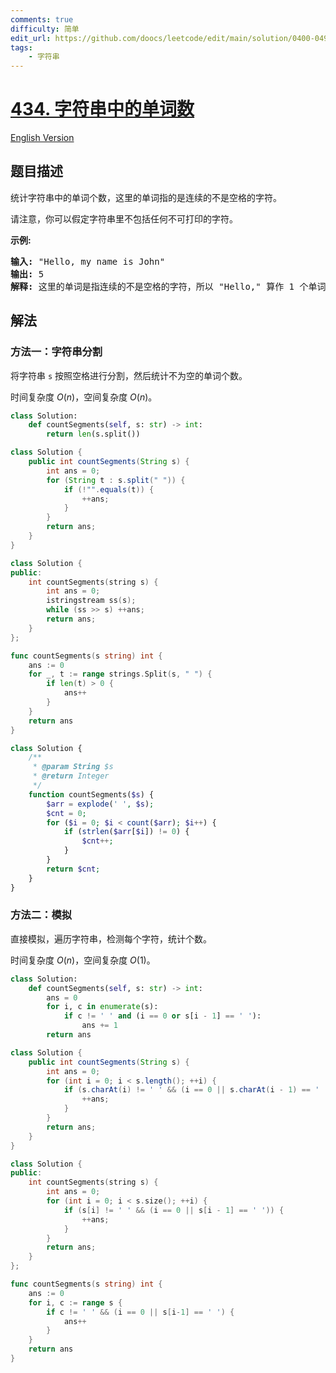 ```yaml
---
comments: true
difficulty: 简单
edit_url: https://github.com/doocs/leetcode/edit/main/solution/0400-0499/0434.Number%20of%20Segments%20in%20a%20String/README.md
tags:
    - 字符串
---
```


<!-- problem:start -->

# [434. 字符串中的单词数](https://leetcode.cn/problems/number-of-segments-in-a-string)

[English Version](/solution/0400-0499/0434.Number%20of%20Segments%20in%20a%20String/README_EN.md)

## 题目描述

<!-- description:start -->

<p>统计字符串中的单词个数，这里的单词指的是连续的不是空格的字符。</p>

<p>请注意，你可以假定字符串里不包括任何不可打印的字符。</p>

<p><strong>示例:</strong></p>

<pre><strong>输入:</strong> &quot;Hello, my name is John&quot;
<strong>输出:</strong> 5
<strong>解释: </strong>这里的单词是指连续的不是空格的字符，所以 &quot;Hello,&quot; 算作 1 个单词。
</pre>

<!-- description:end -->

## 解法

<!-- solution:start -->

### 方法一：字符串分割

将字符串 `s` 按照空格进行分割，然后统计不为空的单词个数。

时间复杂度 $O(n)$，空间复杂度 $O(n)$。

<!-- tabs:start -->

```python
class Solution:
    def countSegments(self, s: str) -> int:
        return len(s.split())
```

```java
class Solution {
    public int countSegments(String s) {
        int ans = 0;
        for (String t : s.split(" ")) {
            if (!"".equals(t)) {
                ++ans;
            }
        }
        return ans;
    }
}
```

```cpp
class Solution {
public:
    int countSegments(string s) {
        int ans = 0;
        istringstream ss(s);
        while (ss >> s) ++ans;
        return ans;
    }
};
```

```go
func countSegments(s string) int {
	ans := 0
	for _, t := range strings.Split(s, " ") {
		if len(t) > 0 {
			ans++
		}
	}
	return ans
}
```

```php
class Solution {
    /**
     * @param String $s
     * @return Integer
     */
    function countSegments($s) {
        $arr = explode(' ', $s);
        $cnt = 0;
        for ($i = 0; $i < count($arr); $i++) {
            if (strlen($arr[$i]) != 0) {
                $cnt++;
            }
        }
        return $cnt;
    }
}
```

<!-- tabs:end -->

<!-- solution:end -->

<!-- solution:start -->

### 方法二：模拟

直接模拟，遍历字符串，检测每个字符，统计个数。

时间复杂度 $O(n)$，空间复杂度 $O(1)$。

<!-- tabs:start -->

```python
class Solution:
    def countSegments(self, s: str) -> int:
        ans = 0
        for i, c in enumerate(s):
            if c != ' ' and (i == 0 or s[i - 1] == ' '):
                ans += 1
        return ans
```

```java
class Solution {
    public int countSegments(String s) {
        int ans = 0;
        for (int i = 0; i < s.length(); ++i) {
            if (s.charAt(i) != ' ' && (i == 0 || s.charAt(i - 1) == ' ')) {
                ++ans;
            }
        }
        return ans;
    }
}
```

```cpp
class Solution {
public:
    int countSegments(string s) {
        int ans = 0;
        for (int i = 0; i < s.size(); ++i) {
            if (s[i] != ' ' && (i == 0 || s[i - 1] == ' ')) {
                ++ans;
            }
        }
        return ans;
    }
};
```

```go
func countSegments(s string) int {
	ans := 0
	for i, c := range s {
		if c != ' ' && (i == 0 || s[i-1] == ' ') {
			ans++
		}
	}
	return ans
}
```

<!-- tabs:end -->

<!-- solution:end -->

<!-- problem:end -->
